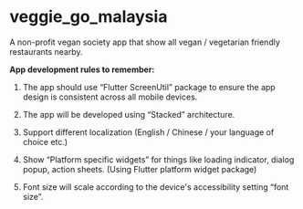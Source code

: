 # veggie_go_malaysia

A non-profit vegan society app that show all vegan / vegetarian friendly restaurants nearby.

**App development rules to remember:**

1. The app should use “Flutter ScreenUtil” package to ensure the app design is consistent across all mobile devices.

2. The app will be developed using “Stacked” architecture.

3. Support different localization (English / Chinese / your language of choice etc.)

4. Show “Platform specific widgets” for things like loading indicator, dialog popup, action sheets. (Using Flutter platform widget package)

5. Font size will scale according to the device's accessibility setting “font size”.
